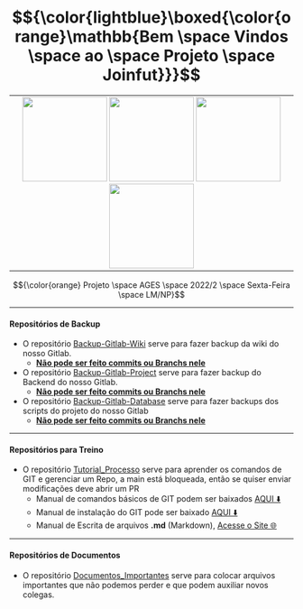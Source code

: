 # $${\color{lightblue}\boxed{\color{orange}\mathbb{Bem \space Vindos \space ao \space Projeto \space Joinfut}}}$$

<table align="center"><tr><td align="center" width="9999">
<img src="https://user-images.githubusercontent.com/18719295/188202488-7b14ee15-23a9-475d-a593-7d76c80318ef.gif" width=150 height=150>
<img src="https://user-images.githubusercontent.com/18719295/188202491-b1c766b4-e896-4983-8762-ae28afba3975.gif" width=150 height=150>
<img src="https://user-images.githubusercontent.com/18719295/188202493-50ecace2-adb7-4706-bb1e-bbb9d97e98cd.gif" width=150 height=150>
<img src="https://user-images.githubusercontent.com/18719295/188202511-e8f83e1e-779b-4ac7-8964-343a832cbd4c.gif" width=150 height=150>
</td></tr></table

##### $${\color{orange} Projeto \space AGES \space 2022/2 \space Sexta-Feira \space LM/NP}$$

---

#### Repositórios de Backup

* O repositório [Backup-Gitlab-Wiki](https://github.com/Equipe-JoinFut/Backup-Gitlab-Wiki) serve para fazer backup da wiki do nosso Gitlab.
   * [**Não pode ser feito commits ou Branchs nele**]()
* O repositório [Backup-Gitlab-Project](https://github.com/Equipe-JoinFut/Backup-Gitlab-Project) serve para fazer backup do Backend do nosso Gitlab. 
   * [**Não pode ser feito commits ou Branchs nele**]()
* O repositório [Backup-Gitlab-Database](https://github.com/Equipe-JoinFut/Backup-Gitlab-Database) serve para fazer backups dos scripts do projeto do nosso Gitlab
  * [**Não pode ser feito commits ou Branchs nele**]()
   
---

#### Repositórios para Treino

* O repositório [Tutorial_Processo](https://github.com/Equipe-JoinFut/Tutorial_Processo) serve para aprender os comandos de GIT e gerenciar um Repo, a main está bloqueada, então se quiser enviar modificações deve abrir um PR
  * Manual de comandos básicos de GIT podem ser baixados [AQUI ⬇️](https://github.com/F4NT0/ages-online-git/raw/master/Git-Manual/Manual-Curso-Git.pdf)
  * Manual de instalação do GIT pode ser baixado [AQUI ⬇️](https://github.com/F4NT0/ages-online-git/raw/master/Instalation/Instala%C3%A7%C3%A3o%20do%20GIT.pdf)
  * Manual de Escrita de arquivos **.md** (Markdown), [Acesse o Site 🌐](https://f4nt0.github.io/PR0GR4M1NG/pages/tut_pages/home.html)

---

#### Repositórios de Documentos

* O repositório [Documentos_Importantes](https://github.com/Equipe-JoinFut/Documentos_Importantes) serve para colocar arquivos importantes que não podemos perder e que podem auxiliar novos colegas.
